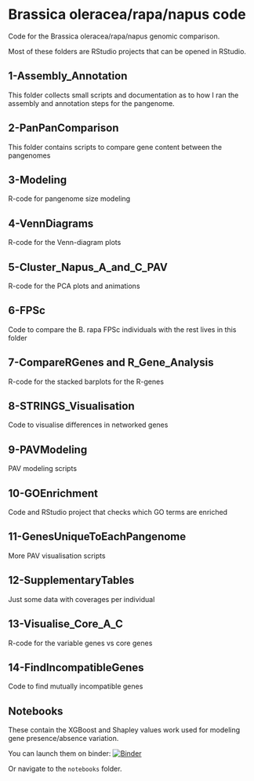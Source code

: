 # Brassica oleracea/rapa/napus code
Code for the Brassica oleracea/rapa/napus genomic comparison.

Most of these folders are RStudio projects that can be opened in RStudio.

## 1-Assembly_Annotation

This folder collects small scripts and documentation as to how I ran the assembly and annotation steps for the pangenome.

## 2-PanPanComparison

This folder contains scripts to compare gene content between the pangenomes

## 3-Modeling

R-code for pangenome size modeling

## 4-VennDiagrams

R-code for the Venn-diagram plots 

## 5-Cluster_Napus_A_and_C_PAV

R-code for the PCA plots and animations 

## 6-FPSc

Code to compare the B. rapa FPSc individuals with the rest lives in this folder 

## 7-CompareRGenes and R_Gene_Analysis

R-code for the stacked barplots for the R-genes

## 8-STRINGS_Visualisation

Code to visualise differences in networked genes

## 9-PAVModeling

PAV modeling scripts 

## 10-GOEnrichment

Code and RStudio project that checks which GO terms are enriched

## 11-GenesUniqueToEachPangenome

More PAV visualisation scripts

## 12-SupplementaryTables

Just some data with coverages per individual

## 13-Visualise_Core_A_C

R-code for the variable genes vs core genes

## 14-FindIncompatibleGenes

Code to find mutually incompatible genes

## Notebooks 
These contain the XGBoost and Shapley values work used for modeling gene presence/absence variation.

You can launch them on binder:
[![Binder](https://mybinder.org/badge.svg)](https://mybinder.org/v2/gh/appliedbioinformatics/Brassica_oleracea_rapa_napus_code/master?filepath=notebooks)

Or navigate to the `notebooks` folder.
